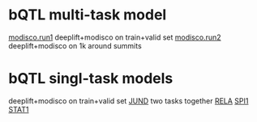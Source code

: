 # bQTL multi-task model
[modisco.run1](modisco.run1/tfmodisco-visualization-bQTL-GM12878.ipynb) deeplift+modisco on train+valid set
[modisco.run2](modisco.run2/tfmodisco-visualization-bQTL-GM12878.ipynb) deeplift+modisco on 1k around summits

# bQTL singl-task models
deeplift+modisco on train+valid set
[JUND](../../JUND/JUND_GM12878_18_08_25/modisco.run1/tfmodisco-visualization-JUND-GM12878.ipynb) two tasks together
[RELA](../../RELA/RELA_GM12878_18_08_25/modisco.run1/tfmodisco-visualization-RELA-GM12878.ipynb)
[SPI1](../../SPI1/SPI1_GM12878_18_08_25/modisco.run1/tfmodisco-visualization-SPI1-GM12878.ipynb)
[STAT1](../../STAT1/STAT1_GM12878_18_08_25/modisco.run1/tfmodisco-visualization-STAT1-GM12878.ipynb)

